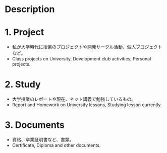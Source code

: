

Description
==
# 1. Project
- 私が大学時代に授業のプロジェクトや開発サークル活動、個人プロジェクトなど。
- Class projects on University, Development club activities, Personal projects.

# 2. Study
- 大学授業のレポートや現在、ネット講義で勉強しているもの。
- Report and Homework on University lessons, Studying lesson currently.

# 3. Documents
- 資格、卒業証明書など、書類。
- Certificate, Diploma and other documents.
